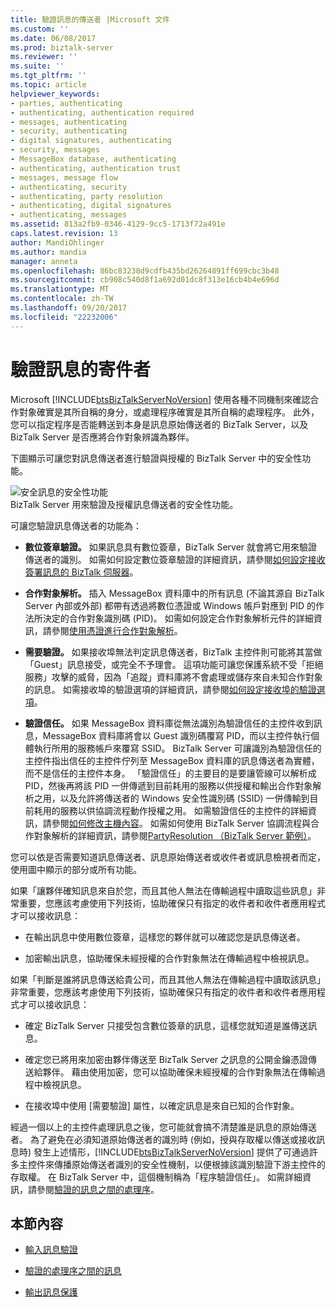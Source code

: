 ```yaml
---
title: 驗證訊息的傳送者 |Microsoft 文件
ms.custom: ''
ms.date: 06/08/2017
ms.prod: biztalk-server
ms.reviewer: ''
ms.suite: ''
ms.tgt_pltfrm: ''
ms.topic: article
helpviewer_keywords:
- parties, authenticating
- authenticating, authentication required
- messages, authenticating
- security, authenticating
- digital signatures, authenticating
- security, messages
- MessageBox database, authenticating
- authenticating, authentication trust
- messages, message flow
- authenticating, security
- authenticating, party resolution
- authenticating, digital signatures
- authenticating, messages
ms.assetid: 813a2fb9-0346-4129-9cc5-1713f72a491e
caps.latest.revision: 13
author: MandiOhlinger
ms.author: mandia
manager: anneta
ms.openlocfilehash: 86bc83238d9cdfb435bd26264891ff699cbc3b48
ms.sourcegitcommit: cb908c540d8f1a692d01dc8f313e16cb4b4e696d
ms.translationtype: MT
ms.contentlocale: zh-TW
ms.lasthandoff: 09/20/2017
ms.locfileid: "22232006"
---
```

# <a name="authenticating-the-sender-of-a-message"></a>驗證訊息的寄件者
Microsoft [!INCLUDE[btsBizTalkServerNoVersion](../includes/btsbiztalkservernoversion-md.md)] 使用各種不同機制來確認合作對象確實是其所自稱的身分，或處理程序確實是其所自稱的處理程序。 此外，您可以指定程序是否能轉送到本身是訊息原始傳送者的 BizTalk Server，以及 BizTalk Server 是否應將合作對象辨識為夥伴。  
  
 下圖顯示可讓您對訊息傳送者進行驗證與授權的 BizTalk Server 中的安全性功能。  
  
 ![安全訊息的安全性功能](../core/media/ebiz-plan-secoverview.gif "ebiz_plan_secoverview")  
BizTalk Server 用來驗證及授權訊息傳送者的安全性功能。  
  
 可讓您驗證訊息傳送者的功能為：  
  
-   **數位簽章驗證。** 如果訊息具有數位簽章，BizTalk Server 就會將它用來驗證傳送者的識別。 如需如何設定數位簽章驗證的詳細資訊，請參閱[如何設定接收簽署訊息的 BizTalk 伺服器](../core/how-to-configure-biztalk-server-for-receiving-signed-messages.md)。  
  
-   **合作對象解析。** 插入 MessageBox 資料庫中的所有訊息 (不論其源自 BizTalk Server 內部或外部) 都帶有透過將數位憑證或 Windows 帳戶對應到 PID 的作法所決定的合作對象識別碼 (PID)。 如需如何設定合作對象解析元件的詳細資訊，請參閱[使用憑證進行合作對象解析](../core/using-certificates-for-party-resolution.md)。  
  
-   **需要驗證。** 如果接收埠無法判定訊息傳送者，BizTalk 主控件則可能將其當做「Guest」訊息接受，或完全不予理會。 這項功能可讓您保護系統不受「拒絕服務」攻擊的威脅，因為「追蹤」資料庫將不會處理或儲存來自未知合作對象的訊息。 如需接收埠的驗證選項的詳細資訊，請參閱[如何設定接收埠的驗證選項](../core/how-to-configure-authentication-options-for-a-receive-port.md)。  
  
-   **驗證信任。** 如果 MessageBox 資料庫從無法識別為驗證信任的主控件收到訊息，MessageBox 資料庫將會以 Guest 識別碼覆寫 PID，而以主控件執行個體執行所用的服務帳戶來覆寫 SSID。 BizTalk Server 可讓識別為驗證信任的主控件指出信任的主控件佇列至 MessageBox 資料庫的訊息傳送者為實體，而不是信任的主控件本身。 「驗證信任」的主要目的是要讓管線可以解析成 PID，然後再將該 PID 一併傳遞到目前耗用的服務以供授權和輸出合作對象解析之用，以及允許將傳送者的 Windows 安全性識別碼 (SSID) 一併傳輸到目前耗用的服務以供協調流程動作授權之用。 如需驗證信任的主控件的詳細資訊，請參閱[如何修改主機內容](../core/how-to-modify-host-properties.md)。 如需如何使用 BizTalk Server 協調流程與合作對象解析的詳細資訊，請參閱[PartyResolution （BizTalk Server 範例）](../core/partyresolution-biztalk-server-sample.md)。  
  
 您可以依是否需要知道訊息傳送者、訊息原始傳送者或收件者或訊息檢視者而定，使用圖中顯示的部分或所有功能。  
  
 如果「讓夥伴確知訊息來自於您，而且其他人無法在傳輸過程中讀取這些訊息」非常重要，您應該考慮使用下列技術，協助確保只有指定的收件者和收件者應用程式才可以接收訊息：  
  
-   在輸出訊息中使用數位簽章，這樣您的夥伴就可以確認您是訊息傳送者。  
  
-   加密輸出訊息，協助確保未經授權的合作對象無法在傳輸過程中檢視訊息。  
  
 如果「判斷是誰將訊息傳送給貴公司，而且其他人無法在傳輸過程中讀取該訊息」非常重要，您應該考慮使用下列技術，協助確保只有指定的收件者和收件者應用程式才可以接收訊息：  
  
-   確定 BizTalk Server 只接受包含數位簽章的訊息，這樣您就知道是誰傳送訊息。  
  
-   確定您已將用來加密由夥伴傳送至 BizTalk Server 之訊息的公開金鑰憑證傳送給夥伴。 藉由使用加密，您可以協助確保未經授權的合作對象無法在傳輸過程中檢視訊息。  
  
-   在接收埠中使用 [需要驗證] 屬性，以確定訊息是來自已知的合作對象。  
  
 經過一個以上的主控件處理訊息之後，您可能就會搞不清楚誰是訊息的原始傳送者。 為了避免在必須知道原始傳送者的識別時 (例如，授與存取權以傳送或接收訊息時) 發生上述情形，[!INCLUDE[btsBizTalkServerNoVersion](../includes/btsbiztalkservernoversion-md.md)] 提供了可通過許多主控件來傳播原始傳送者識別的安全性機制，以便根據該識別驗證下游主控件的存取權。 在 BizTalk Server 中，這個機制稱為「程序驗證信任」。 如需詳細資訊，請參閱[驗證的訊息之間的處理序](../core/authentication-of-messages-between-processes.md)。  
  
## <a name="in-this-section"></a>本節內容  
  
-   [輸入訊息驗證](../core/inbound-message-authentication.md)  
  
-   [驗證的處理序之間的訊息](../core/authentication-of-messages-between-processes.md)  
  
-   [輸出訊息保護](../core/outbound-message-protection.md)